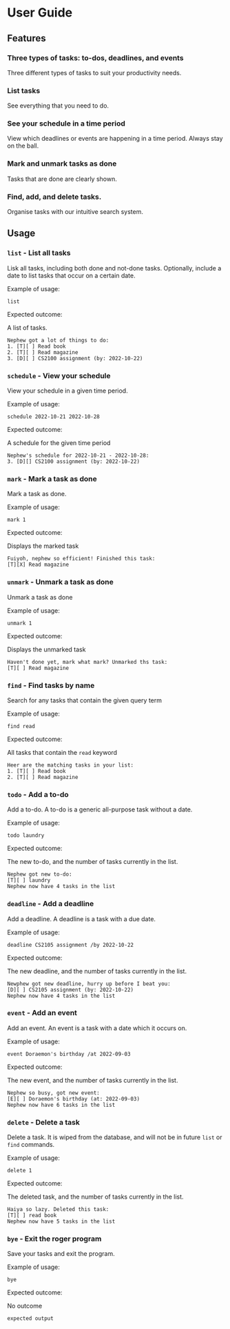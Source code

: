 # User Guide

## Features

### Three types of tasks: to-dos, deadlines, and events

Three different types of tasks to suit your productivity needs.

### List tasks

See everything that you need to do.

### See your schedule in a time period

View which deadlines or events are happening in a time period. Always stay on the ball.

### Mark and unmark tasks as done

Tasks that are done are clearly shown.

### Find, add, and delete tasks.

Organise tasks with our intuitive search system.



## Usage

### `list` - List all tasks

Lisk all tasks, including both done and not-done tasks. Optionally, include a date to list tasks that occur on a certain date.

Example of usage: 

`list`

Expected outcome: 

A list of tasks.

```
Nephew got a lot of things to do:
1. [T][ ] Read book
2. [T][ ] Read magazine
3. [D][ ] CS2100 assignment (by: 2022-10-22)
```



### `schedule` - View your schedule

View your schedule in a given time period.

Example of usage:

`schedule 2022-10-21 2022-10-28`

Expected outcome:

A schedule for the given time period

```
Nephew's schedule for 2022-10-21 - 2022-10-28:
3. [D][] CS2100 assignment (by: 2022-10-22)
```



### `mark` - Mark a task as done

Mark a task as done.

Example of usage:

`mark 1`

Expected outcome:

Displays the marked task

```
Fuiyoh, nephew so efficient! Finished this task:
[T][X] Read magazine
```



### `unmark` - Unmark a task as done

Unmark a task as done

Example of usage:

`unmark 1`

Expected outcome:

Displays the unmarked task

```
Haven't done yet, mark what mark? Unmarked ths task:
[T][ ] Read magazine
```



### `find` - Find tasks by name

Search for any tasks that contain the given query term

Example of usage:

`find read`

Expected outcome:

All tasks that contain the `read` keyword

```
Heer are the matching tasks in your list:
1. [T][ ] Read book
2. [T][ ] Read magazine
```



### `todo` - Add a to-do

Add a to-do. A to-do is a generic all-purpose task without a date.

Example of usage:

`todo laundry`

Expected outcome:

The new to-do, and the number of tasks currently in the list.

```
Nephew got new to-do:
[T][ ] laundry 
Nephew now have 4 tasks in the list
```



### `deadline` - Add a deadline

Add a deadline. A deadline is a task with a due date.

Example of usage:

`deadline CS2105 assignment /by 2022-10-22`

Expected outcome:

The new deadline, and the number of tasks currently in the list.

```
Newphew got new deadline, hurry up before I beat you:
[D][ ] CS2105 assignment (by: 2022-10-22)
Nephew now have 4 tasks in the list
```



### `event` - Add an event

Add an event. An event is a task with a date which it occurs on.

Example of usage:

`event Doraemon's birthday /at 2022-09-03`

Expected outcome:

The new event, and the number of tasks currently in the list.

```
Nephew so busy, got new event:
[E][ ] Doraemon's birthday (at: 2022-09-03)
Nephew now have 6 tasks in the list
```



### `delete` - Delete a task

Delete a task. It is wiped from the database, and will not be in future `list` or `find` commands.

Example of usage:

`delete 1`

Expected outcome:

The deleted task, and the number of tasks currently in the list.

```
Haiya so lazy. Deleted this task:
[T][ ] read book
Nephew now have 5 tasks in the list
```



### `bye` - Exit the roger program

Save your tasks and exit the program.

Example of usage:

`bye`

Expected outcome:

No outcome

```
expected output
```
